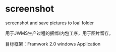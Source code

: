 # screenshot
screenshot and save pictures to loal folder

用于JWMS生产过程的捆绑/内包工序，用于图片留存。

目标框架：Framwork 2.0
windows Application
